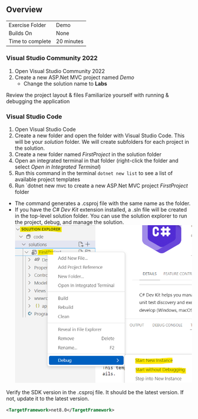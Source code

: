 ## Overview

| | |
| --------- | --------------------------- |
| Exercise Folder | Demo |
| Builds On | None |
| Time to complete | 20 minutes

### Visual Studio Community 2022
1. Open Visual Studio Community 2022
1. Create a new ASP.Net MVC project named *Demo*
	- Change the solution name to **Labs**
	
Review the project layout & files
Familiarize yourself with running & debugging the application

### Visual Studio Code
1. Open Visual Studio Code
1. Create a new folder and open the folder with Visual Studio Code.  This will be your *solution* folder.  We will create subfolders for each project in the solution.
1. Create a new folder named *FirstProject* in the solution folder
1. Open an integrated terminal in that folder (right-click the folder and select *Open in Integrated Terminal*)
1. Run this command in the terminal `dotnet new list` to see a list of available project templates
1. Run `dotnet new mvc to create a new ASP.Net MVC project *FirstProject* folder
  * The command generates a .csproj file with the same name as the folder.
  * If you have the *C# Dev Kit* extension installed, a .sln file will be created in the top-level solution folder.  You can use the solution explorer to run the project, debug, and manage the solution. ![vscodesolution.png](vscodesolution.png)

Verify the SDK version in the .csproj file.  It should be the latest version.  If not, update it to the latest version.
```xml
<TargetFramework>net8.0</TargetFramework>